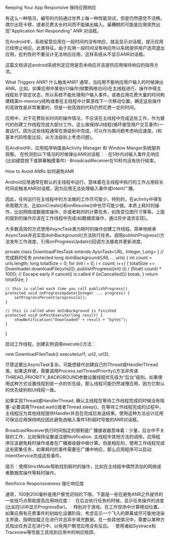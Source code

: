 Keeping Your App Responsive 保持应用响应

有这么一种情况，编写的代码通过世界上每一种性能测试，但是仍然感觉不流畅，偶尔出现卡顿，或者花费太长时间而不能输出输入。最糟糕的可能是应用突然出现“Application Not Responding” ANR 对话框。

在Android中，系统留意应用在一段时间内没有响应，就会显示对话框，提示应用已经停止响应。此类特征，由于应用一段时间没有响应所以系统提供用户选项退出应用。批判性的不要设计无法响应应用，这样系统从不显示ANR对话框。

这篇文档讲述android系统判定应用是否未响应并且提供应用保持响应的指导方法。


What Triggers ANR? 什么触发ANR?
通常，当应用不能响应用户输入的时候弹出ANR。比如，如果应用中某些I/O操作(频繁网络访问)在主线程进行，操作中得主线程处于锁定状态，所以系统不能处理用户输入事件。或者应用花费大量的时间构建精美in-memory结构或者在主线程中计算游戏下一次移动位置。确定这些操作的高效性是非常重要的，但是一些高效的代码仍然花费一定的时间。

应用中，对于花费较长时间的操作情况，不应该在主线程中完成这些工作，作为替代的创建工作线程完成大部分工作。这么做保持UI线程(循环接受用户交互事件)一直运行。因为这些线程通常在类级别中完成，可以作为类问题考虑响应速度。(和基本代码性能比较，从方法级别上考虑问题)。

在Android中，应用程序响度由Activity Manager 和 Window Manger系统服务观察。 在检测到以下情况的时候弹出ANR对话框：
· 在5秒内对输入事件无响应(比如键盘按下或屏幕触摸事件)
· BroadcastReceiver在10秒内没有执行结束。


How to Avoid ANRs 如何避免ANR

Android应用通常在默认的主线程中运行。意味着在主线程中执行的工作占用较长时间会触发ANR对话框，因为应用无法处理输入事件或Intent广播。

因此，任何运行在主线程中的方法做的工作尽可能少。特别的，在activity中得生命周期方法，比如onCreate()和onResume()中也尽可能少做。本质上耗时的操作，比如网络或数据库操作，亦或者耗时的计算任务，如改变位图尺寸等等。上面的提到的操作应该在工作线程中完成(如数据库操作，通过异步请求实现)。

大多数高效的方式使用AsyncTask类为耗时的操作创建工作线程。简单地继承AsyncTask并且实现doInBackground()方法执行任务。调用publishProgress()方法发布工作进度，引用onProgressUpdate()回调方法接收并更新进度。

private class DownloadFilesTask extends AysnTask<URL, Integer, Long> {
	// 完成耗时任务
	protected long doInBackground(URL ... urls) {
		int count = urls.length;
		long totalSize = 0;
		for (int i = 0; i < count; i++) {
			totalSize += Downloader.downloadFile(urls[i]);
			publishProgress((int) ((i / (float) count) * 100));
			// Escape early if cancel() is called
			if (isCancelled()) break;
		}
		return totalSize;
	}

	// this is called each time you call publishProgress()
	protected void onProgressUpdate(Integer ... progress) {
		setProgressPercent(progress[o]);
	}

	// this is called when doInBackground is finished
	protected void onPostExecute(long result) {
		showNotification("Downloaded" + result + "bytes");
	}
}

启动工作线程，创建实例调用execute()方法：

new DownloadFilesTask().execute(url1, url2, url3);

尽管这要比AsyncTask复杂，可能想替代创建自己的Thread或HandlerThread类。如果这样做，需要调用Process.setThreadPriority()方法并传递THREAD_PRIORITY_BACKGROUND参数设置线程优先级为“后台”级别。如果使用这种方式设置线程到低一点的优先级，那么线程可能仍然减慢应用，因为它默认的优先级别和UI线程一致。

如果实现Thread或HandlerThread, 确认主线程在等待工作线程完成的时候没有阻塞-必要调用Thread.wait()或者Thread.sleep()。在等待工作线程完成的过程中，主线程应为其他线程提供Handler并且在完成后发送结果。使用这种方法设计应用可保证应用保持响应因此避免由输入事件5秒超时导致的ANR对话框。

BroadcastReceiver执行时间指定的限制是广播接收器意味着：少量，后台中不关联的工作，比如保持设置或注册Notification. 主线程中其他方法的调用，应用程序应该避免耗时操作或者在广播接收器中做计算。但是相反的，使用工作线程完成这些密集任务，如果耗时的事件需要在广播中响应，那么应用程序可以启动IntentService完成这些事件。

提示：使用StrictMode帮助找到耗时的操作，比如在主线程中偶然添加的网络或者数据库操作等耗时操作。


Reinforce Responsiveness 强化响应度

通常，100到200毫秒是用户察觉迟钝的下限。下面是一些在避免ANR之外提供的一些技巧点帮助提高应用响应度：
· 在后台执行任务的时候，显示任务操作的进度(比如在UI中显示ProgressBar)。
· 特别对于游戏，在工作现场中计算移动位置。
· 如果应用有花费事件的初始化设置阶段，考虑显示一个飞入的屏幕或尽可能地渲染主界面，指明加载正在进行并且异步填充数据。在一些其他情况中，需要以某种方式指出任务正在进行中，以免用户察觉应用没有反应。
· 使用诸如Systrace和Traceview等性能工具找到应用中的响应瓶颈。








































